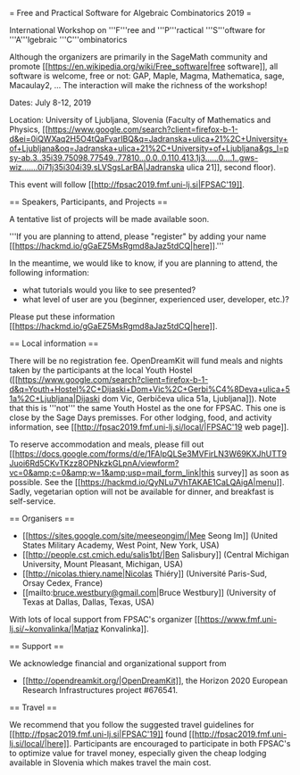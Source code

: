 = Free and Practical Software for Algebraic Combinatorics 2019 =

International Workshop on '''F'''ree and '''P'''ractical '''S'''oftware for '''A'''lgebraic '''C'''ombinatorics

Although the organizers are primarily in the SageMath community and promote [[https://en.wikipedia.org/wiki/Free_software|free software]], all software is welcome, free or not: GAP, Maple, Magma, Mathematica, sage, Macaulay2, ... The interaction will make the richness of the workshop!

Dates: July 8-12, 2019

Location: University of Ljubljana, Slovenia (Faculty of Mathematics and Physics, [[https://www.google.com/search?client=firefox-b-1-d&ei=0iQWXaq2H5O4tQaFvarIBQ&q=Jadranska+ulica+21%2C+University+of+Ljubljana&oq=Jadranska+ulica+21%2C+University+of+Ljubljana&gs_l=psy-ab.3..35i39.75098.77549..77810...0.0..0.110.413.1j3......0....1..gws-wiz.......0i71j35i304i39.sLVSgsLarBA|Jadranska ulica 21]], second floor).

This event will follow [[http://fpsac2019.fmf.uni-lj.si|FPSAC'19]].

== Speakers, Participants, and Projects ==

A tentative list of projects will be made available soon.

'''If you are planning to attend, please "register" by adding your name [[https://hackmd.io/gGaEZ5MsRgmd8aJaz5tdCQ|here]].'''

In the meantime, we would like to know, if you are planning to attend, the following information:

  * what tutorials would you like to see presented?
  * what level of user are you (beginner, experienced user, developer, etc.)?

Please put these information [[https://hackmd.io/gGaEZ5MsRgmd8aJaz5tdCQ|here]].

== Local information ==

There will be no registration fee. OpenDreamKit will fund meals and nights taken by the participants at the local Youth Hostel ([[https://www.google.com/search?client=firefox-b-1-d&q=Youth+Hostel%2C+Dijaski+Dom+Vic%2C+Gerbi%C4%8Deva+ulica+51a%2C+Ljubljana|Dijaski dom Vic, Gerbičeva ulica 51a, Ljubljana]]). 
Note that this is '''not''' the same Youth Hostel as the one for FPSAC. This one is close by the Sage Days premisses. For other lodging, food, and activity information, see [[http://fpsac2019.fmf.uni-lj.si/local/|FPSAC'19 web page]]. 

To reserve accommodation and meals, please fill out [[https://docs.google.com/forms/d/e/1FAIpQLSe3MVFirLN3W69KXJhUTT9Juoi6Rd5CKvTKzz8OPNkzkGLpnA/viewform?vc=0&amp;c=0&amp;w=1&amp;usp=mail_form_link|this survey]] as soon as possible. See the [[https://hackmd.io/QyNLu7VhTAKAE1CaLQAigA|menu]]. Sadly, vegetarian option will not be available for dinner, and breakfast is self-service.

== Organisers ==

  * [[https://sites.google.com/site/meeseongim/|Mee Seong Im]] (United States Military Academy, West Point, New York, USA)
  * [[http://people.cst.cmich.edu/salis1bt/|Ben Salisbury]] (Central Michigan University, Mount Pleasant, Michigan, USA)
  * [[http://nicolas.thiery.name|Nicolas Thiéry]] (Université Paris-Sud, Orsay Cedex, France)
  * [[mailto:bruce.westbury@gmail.com|Bruce Westbury]] (University of Texas at Dallas, Dallas, Texas, USA)

With lots of local support from FPSAC's organizer [[https://www.fmf.uni-lj.si/~konvalinka/|Matjaz Konvalinka]].

== Support ==

We acknowledge financial and organizational support from

  * [[http://opendreamkit.org/|OpenDreamKit]], the Horizon 2020 European Research Infrastructures project #676541.

== Travel ==

We recommend that you follow the suggested travel guidelines for [[http://fpsac2019.fmf.uni-lj.si|FPSAC'19]] found [[http://fpsac2019.fmf.uni-lj.si/local/|here]].  Participants are encouraged to participate in both
FPSAC's to optimize value for travel money, especially given the cheap lodging available in Slovenia which makes travel the main cost. 
